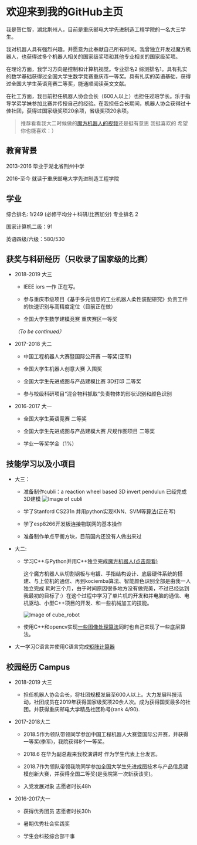 # 欢迎来到我的GitHub主页 

我是贺仁智，湖北荆州人，目前是重庆邮电大学先进制造工程学院的一名大三学生。

我对机器人具有强烈兴趣。并愿意为此奉献自己所有时间。我曾独立开发过魔方机器人，也获得过多个机器人相关的国家级奖项和其他专业相关的国家级奖项。

在理论方面，我学习方向是控制和计算机视觉。专业排名2 综测排名1。具有扎实的数学基础获得过全国大学生数学竞赛重庆市一等奖。具有扎实的英语基础，获得过全国大学生英语竞赛二等奖，能通顺阅读英文文献。

在社工方面，我目前担任机器人协会会长（600人以上）也担任过班学长。乐于指导学弟学妹参加比赛并传授自己的经验。在我担任会长期间，机器人协会获得过十佳社团，获得过国家级奖项20余项，省级奖项20余项。



> 推荐看看我大二时候做的[魔方机器人的视频](https://www.bilibili.com/video/av39119098?share_medium=android&share_source=copy_link&bbid=062C94C7-71EB-4C64-B933-F3DBE0F89912101704infoc&ts=1545876742959)还是挺有意思 我挺喜欢的 希望你也能喜欢：）


## 教育背景 
2013-2016 毕业于湖北省荆州中学

2016-至今     就读于重庆邮电大学先进制造工程学院

## 学业
综合排名: 1/249 (必修平均分＋科研/比赛加分) 专业排名 2

国家计算机二级：91

英语四级/六级：580/530

## 获奖与科研经历（只收录了国家级的比赛）

* 2018-2019 大三

  * IEEE iors 一作 正在写。
  
  * 参与重庆市级项目《基于多元信息的工业机器人柔性装配研究》负责工件的快速识别与高精度定位（目前正在做）
  
  * 全国大学生数学建模竞赛 重庆赛区一等奖
  
  *（To be continued）*

* 2017-2018 大二

  * 中国工程机器人大赛暨国际公开赛 一等奖(亚军)

  * 全国大学生机器人创意大赛 入围奖

  * 全国大学生先进成图与产品建模比赛 3D打印 二等奖

  * 参与校级科研项目“混合物料抓取”负责物体的形状识别和颜色识别

* 2016-2017 大一

  * 全国大学生英语竞赛 二等奖

  * 全国大学生先进成图与产品建模大赛 尺规作图项目 二等奖
  
  * 学业一等奖学金（1%）
  
## 技能学习以及小项目

  
* 大三：
   * 准备制作cubli：a reaction wheel based 3D invert pendulun 已经完成3D建模
     ![Image of cubli]( cubhe.github.com/cubli.png  )
     
   * 学了Stanford CS231n 并用python实现KNN、SVM等[算法](https://github.com/cubhe/CS231n)(正在写)
    
   * 学了esp8266开发板连接物联网的基本操作
   
   * 准备制作单点平衡方块，目前国内还没有人做出来过

* 大二:
  * 学习C++与Python并用C++独立完成[魔方机器人(点击观看)](https://www.bilibili.com/video/av39119098?share_medium=android&share_source=copy_link&bbid=062C94C7-71EB-4C64-B933-F3DBE0F89912101704infoc&ts=1545876742959
)
  
    这个魔方机器人从切割钢板与电镀、手指结构设计、底层硬件系统的搭建、与上位机的通信、再到kociemba算法、智能颜色识别全部是由我一人独立完成
    耗时三个月，由于时间原因很多地方没有做完美，不过已经达到我最初的目标了:）在这个过程中学习了单片机的开发和并电脑的通信、电机驱动、小型C++项目的开发、和一些机械加工的技能。
    
    ![Image of cube_robot]( cubhe.github.com/cube_robot.jpg  )
  
  * 使用C++和opencv实现[一些图像处理算法](https://github.com/cubhe/OpenCV)同时也自己实现了一些底层算法。



* 大一学习C语言并使用C语言完成[矩阵计算器](https://github.com/cubhe/Matrix_Computation.)



## 校园经历 Campus


* 2018-2019 大三

  * 担任机器人协会会长，将社团规模发展至600人以上。大力发展科技活动，社团成员在2019年获得国家级奖项20余人次。成为获得国奖最多的社团。并获得重庆邮电大学精品社团称号(rank 4/90).

* 2017-2018大二

  * 2018.5作为领队带领同学参加中国工程机器人大赛暨国际公开赛，并获得一等奖(季军)，我院获得8个一等奖。

  * 2018.6 在华为副总裁来我校演讲时 作为学生代表上台发言。

  * 2018.7作为领队带领我院同学参加全国大学生先进成图技术与产品信息建模创新大赛，并获得全国二等奖(是我院第一次斩获该奖)。

  * 入党发展对象 志愿者时长48h

* 2016-2017大一

  * 获得优秀团员 志愿者时长30h

  * 暑期优秀社会实践奖

  * 学生会科技综合部干事

